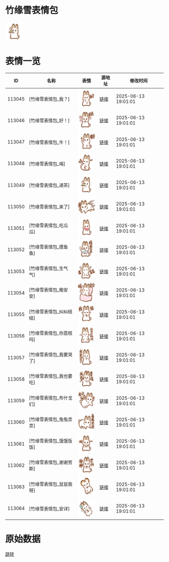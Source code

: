 # 竹缘雪表情包

<img src="./cover.png" height="60" alt="cover" />

# 表情一览

|ID|名称|表情|源地址|修改时间|
|----|----|----|----|----|
|113045|[竹缘雪表情包_我？]|<img src="./pic/113045_%5B竹缘雪表情包_我？%5D.png" height="60" alt="我？"/>|[链接](https://i0.hdslb.com/bfs/garb/020cb880ca03bd66868876ee67e82029452ea574.png)|2025-06-13 19:01:01|
|113046|[竹缘雪表情包_好！]|<img src="./pic/113046_%5B竹缘雪表情包_好！%5D.png" height="60" alt="好！"/>|[链接](https://i0.hdslb.com/bfs/garb/11168dd9e1688296f6f9d50828f8c0fe24c1cc97.png)|2025-06-13 19:01:01|
|113047|[竹缘雪表情包_牛！]|<img src="./pic/113047_%5B竹缘雪表情包_牛！%5D.png" height="60" alt="牛！"/>|[链接](https://i0.hdslb.com/bfs/garb/5a0149813a5eadbd1aec1be00f3efe8142c96b60.png)|2025-06-13 19:01:01|
|113048|[竹缘雪表情包_嗝]|<img src="./pic/113048_%5B竹缘雪表情包_嗝%5D.png" height="60" alt="嗝"/>|[链接](https://i0.hdslb.com/bfs/garb/ab9177497b99e1f3f0fcd5181f839565f5a307bc.png)|2025-06-13 19:01:01|
|113049|[竹缘雪表情包_递茶]|<img src="./pic/113049_%5B竹缘雪表情包_递茶%5D.png" height="60" alt="递茶"/>|[链接](https://i0.hdslb.com/bfs/garb/4d7435407cc56b8af850111373f8f220ededb585.png)|2025-06-13 19:01:01|
|113050|[竹缘雪表情包_来了]|<img src="./pic/113050_%5B竹缘雪表情包_来了%5D.png" height="60" alt="来了"/>|[链接](https://i0.hdslb.com/bfs/garb/627445dc4e3f080c1c65cc07a10f0cde6756fb4b.png)|2025-06-13 19:01:01|
|113051|[竹缘雪表情包_吃瓜瓜]|<img src="./pic/113051_%5B竹缘雪表情包_吃瓜瓜%5D.png" height="60" alt="吃瓜瓜"/>|[链接](https://i0.hdslb.com/bfs/garb/f5376237d099ae73fc8b7681932f03a5ea56e153.png)|2025-06-13 19:01:01|
|113052|[竹缘雪表情包_摸鱼鱼]|<img src="./pic/113052_%5B竹缘雪表情包_摸鱼鱼%5D.png" height="60" alt="摸鱼鱼"/>|[链接](https://i0.hdslb.com/bfs/garb/fd24db2520db2d67ee7ff6651dc9ebc944107729.png)|2025-06-13 19:01:01|
|113053|[竹缘雪表情包_生气气]|<img src="./pic/113053_%5B竹缘雪表情包_生气气%5D.png" height="60" alt="生气气"/>|[链接](https://i0.hdslb.com/bfs/garb/7318131674acf2901389c6f0d0645bbc066cd75e.png)|2025-06-13 19:01:01|
|113054|[竹缘雪表情包_晚安安]|<img src="./pic/113054_%5B竹缘雪表情包_晚安安%5D.png" height="60" alt="晚安安"/>|[链接](https://i0.hdslb.com/bfs/garb/4c2d4266645b215bb38594616372d3e2907a1d21.png)|2025-06-13 19:01:01|
|113055|[竹缘雪表情包_纠纠结结]|<img src="./pic/113055_%5B竹缘雪表情包_纠纠结结%5D.png" height="60" alt="纠纠结结"/>|[链接](https://i0.hdslb.com/bfs/garb/5d4c6c7ba3494f142b11d94db580fd8e814b024e.png)|2025-06-13 19:01:01|
|113056|[竹缘雪表情包_你荔枝吗]|<img src="./pic/113056_%5B竹缘雪表情包_你荔枝吗%5D.png" height="60" alt="你荔枝吗"/>|[链接](https://i0.hdslb.com/bfs/garb/a96caf36a6a7281fe7a276921303e239faddf4cf.png)|2025-06-13 19:01:01|
|113057|[竹缘雪表情包_我要哭了]|<img src="./pic/113057_%5B竹缘雪表情包_我要哭了%5D.png" height="60" alt="我要哭了"/>|[链接](https://i0.hdslb.com/bfs/garb/7857ecb7f318b15b809c091dc01df27250e2785c.png)|2025-06-13 19:01:01|
|113058|[竹缘雪表情包_我也要吃]|<img src="./pic/113058_%5B竹缘雪表情包_我也要吃%5D.png" height="60" alt="我也要吃"/>|[链接](https://i0.hdslb.com/bfs/garb/a135571d624b02b27653c7c62376c68fed4d936f.png)|2025-06-13 19:01:01|
|113059|[竹缘雪表情包_布什戈们]|<img src="./pic/113059_%5B竹缘雪表情包_布什戈们%5D.png" height="60" alt="布什戈们"/>|[链接](https://i0.hdslb.com/bfs/garb/2b3be22e589a7dee97019acde1fa541060c04630.png)|2025-06-13 19:01:01|
|113060|[竹缘雪表情包_兔兔祟祟]|<img src="./pic/113060_%5B竹缘雪表情包_兔兔祟祟%5D.png" height="60" alt="兔兔祟祟"/>|[链接](https://i0.hdslb.com/bfs/garb/6fd6ba109f7470cbe2b891c2ca926f48735ae2b9.png)|2025-06-13 19:01:01|
|113061|[竹缘雪表情包_饿饿饭饭]|<img src="./pic/113061_%5B竹缘雪表情包_饿饿饭饭%5D.png" height="60" alt="饿饿饭饭"/>|[链接](https://i0.hdslb.com/bfs/garb/b41e041374e7aee7d1311a0a9eae41f29f91408a.png)|2025-06-13 19:01:01|
|113062|[竹缘雪表情包_谢谢劳斯]|<img src="./pic/113062_%5B竹缘雪表情包_谢谢劳斯%5D.png" height="60" alt="谢谢劳斯"/>|[链接](https://i0.hdslb.com/bfs/garb/4119d1a8aa071f328ad94793d31601fceb8f3338.png)|2025-06-13 19:01:01|
|113063|[竹缘雪表情包_鼠鼠我呀]|<img src="./pic/113063_%5B竹缘雪表情包_鼠鼠我呀%5D.png" height="60" alt="鼠鼠我呀"/>|[链接](https://i0.hdslb.com/bfs/garb/378f355f245b8521f6b5ed614b721fbcf6e879ec.png)|2025-06-13 19:01:01|
|113064|[竹缘雪表情包_安详]|<img src="./pic/113064_%5B竹缘雪表情包_安详%5D.png" height="60" alt="安详"/>|[链接](https://i0.hdslb.com/bfs/garb/202aaaa4bbcb89147d46bbd040145012b5028a1d.png)|2025-06-13 19:01:01|

# 原始数据

[跳转](./raw.json)

